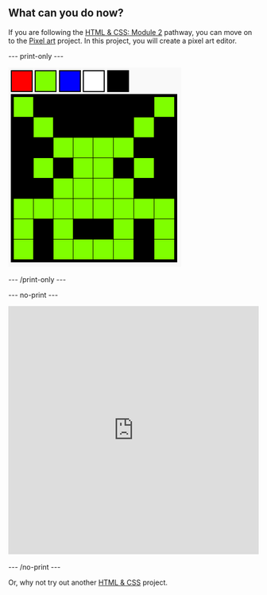 ## What can you do now?

If you are following the [HTML & CSS: Module 2](https://projects.raspberrypi.org/en/pathways/webdev-module-2) pathway, you can move on to the [Pixel art](https://projects.raspberrypi.org/en/projects/pixel-art/) project. In this project, you will create a pixel art editor.

--- print-only --- 

![A pixel art editor with a grid of squares. A space invader image has been drawn.](images/pixel-art-final.png)

--- /print-only ---

--- no-print ---

<iframe src="https://editor.raspberrypi.org/en/embed/viewer/editor-pixel-art-finished" width="100%" height="500" frameborder="0" marginwidth="0" marginheight="0" allowfullscreen> </iframe>

--- /no-print ---

Or, why not try out another [HTML & CSS](https://projects.raspberrypi.org/en/projects?software%5B%5D=CODING_LANGUAGE) project.